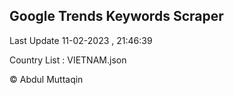 

## Google Trends Keywords Scraper 
 
Last Update 11-02-2023 , 21:46:39

Country List :
VIETNAM.json



© Abdul Muttaqin 
